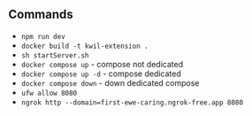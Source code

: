 ## Commands

- `npm run dev`
- `docker build -t kwil-extension .`
- `sh startServer.sh`
- `docker compose up` - compose not dedicated
- `docker compose up -d` - compose dedicated
- `docker compose down` - down dedicated compose
- `ufw allow 8080`
- `ngrok http --domain=first-ewe-caring.ngrok-free.app 8080`
